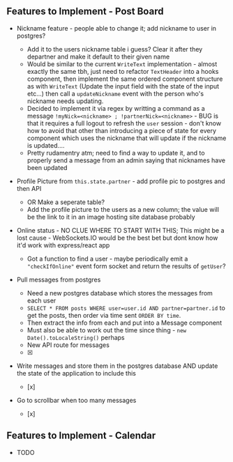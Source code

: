 ## Features to Implement - Post Board
- Nickname feature - people able to change it; add nickname to user in postgres?
    - Add it to the users nickname table i guess? Clear it after they departner and make it default to their given name
    - Would be similar to the current `WriteText` implementation - almost exactly the same tbh, just need to refactor `TextHeader` into a hooks component, then implement the same ordered component structure as with `WriteText` (Update the input field with the state of the input etc...) then call a `updateNickname` event with the person who's nickname needs updating.
    - Decided to implement it via regex by writting a command as a message `!myNick=<nickname> ; !partnerNick=<nickname>` - BUG is that it requires a full logout to refresh the `user` session - don't know how to avoid that other than introducing a piece of state for every component which uses the nickname that will update if the nickname is updated....
    - Pretty rudamentry atm; need to find a way to update it, and to properly send a message from an admin saying that nicknames have been updated

- Profile Picture from `this.state.partner` - add profile pic to postgres and then API
    - OR Make a seperate table?
    - Add the profile picture to the users as a new column; the value will be the link to it in an image hosting site database probably

- Online status - NO CLUE WHERE TO START WITH THIS; This might be a lost cause - WebSockets.IO would be the best bet but dont know how it'd work with express/react app
    - Got a function to find a user - maybe periodically emit a `"checkIfOnline"` event form socket and return the results of `getUser`?

- Pull messages from postgres
    - Need a new postgres database which stores the messages from each user
    - `SELECT * FROM posts WHERE user=user.id AND partner=partner.id` to get the posts, then order via time sent `ORDER BY time`.
    - Then extract the info from each and put into a Message component
    - Must also be able to work out the time since thing - `new Date().toLocaleString()` perhaps
    - New API route for messages
    - [x]

- Write messages and store them in the postgres database AND update the state of the application to include this
    - [x]

- Go to scrollbar when too many messages
    - [x]

## Features to Implement - Calendar
- TODO